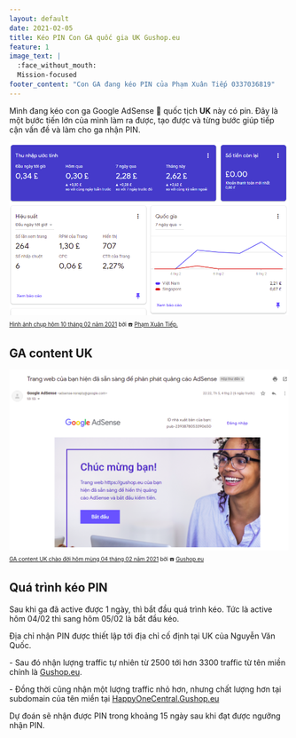 ```yaml
---
layout: default
date: 2021-02-05
title: Kéo PIN Con GA quốc gia UK Gushop.eu
feature: 1
image_text: |
  :face_without_mouth:
  Mission-focused
footer_content: "Con GA đang kéo PIN của Phạm Xuân Tiếp 0337036819"
---
```


Mình đang kéo con ga Google AdSense 🚨 quốc tịch **UK** này có pin.
Đây là một bước tiến lớn của mình làm ra được, tạo được và từng bước giúp tiếp cận vấn đề và làm cho ga nhận PIN.


![](/images/miengcommanhao.png)
<div style="margin-top: -.7em; font-size: .7em;">
<a href="https://www.facebook.com/profile.php?id=100010018693354">Hình ảnh chụp hôm 10 tháng 02 năm 2021</a> bởi ☎️ <a href="https://www.facebook.com/profile.php?id=100010018693354">Phạm Xuân Tiếp.</a>
</div>

## GA content UK

![](/images/chaodoi.png)
<div style="margin-top: -.7em; font-size: .7em;">
<a href="https://www.facebook.com/profile.php?id=100010018693354">GA content UK chào đời hôm mùng 04 tháng 02 năm 2021</a> bởi ☎️ <a href="https://gushop.eu">Gushop.eu</a>
</div>

## Quá trình kéo PIN

Sau khi ga đã active được 1 ngày, thì bắt đầu quá trình kéo.
Tức là active hôm 04/02 thì sang hôm 05/02 là bắt đầu kéo.


Địa chỉ nhận PIN được thiết lập tới địa chỉ cố định tại UK của Nguyễn Văn Quốc.

\- Sau đó nhận lượng traffic tự nhiên từ 2500 tới hơn 3300 traffic từ tên miền chính là [Gushop.eu](https://gushop.eu).

\- Đồng thời cũng nhận một lượng traffic nhỏ hơn, nhưng chất lượng hơn tại subdomain của tên miền tại [HappyOneCentral.Gushop.eu](https://HappyOneCentral.Gushop.eu)

Dự đoán sẽ nhận được PIN trong khoảng 15 ngày sau khi đạt được ngưỡng nhận PIN.


